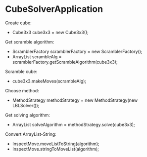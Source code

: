 # CubeSolverApplication

Create cube:
- Cube3x3 cube3x3 = new Cube3x3();

Get scramble algorithm:
- ScramblerFactory scramblerFactory = new ScramblerFactory();
- ArrayList<Move> scrambleAlg = scramblerFactory.getScrambleAlgorithm(cube3x3);
  
Scramble cube:
- cube3x3.makeMoves(scrambleAlg);

Choose method:
 - MethodStrategy methodStrategy = new MethodStrategy(new LBLSolver());

Get solving algorithm:
 - ArrayList<Solution> solveAlgorithm = methodStrategy.solve(cube3x3);
  
Convert ArrayList-String:
- InspectMove.moveListToString(algorithm);
- InspectMove.stringToMoveList(algorithm);
